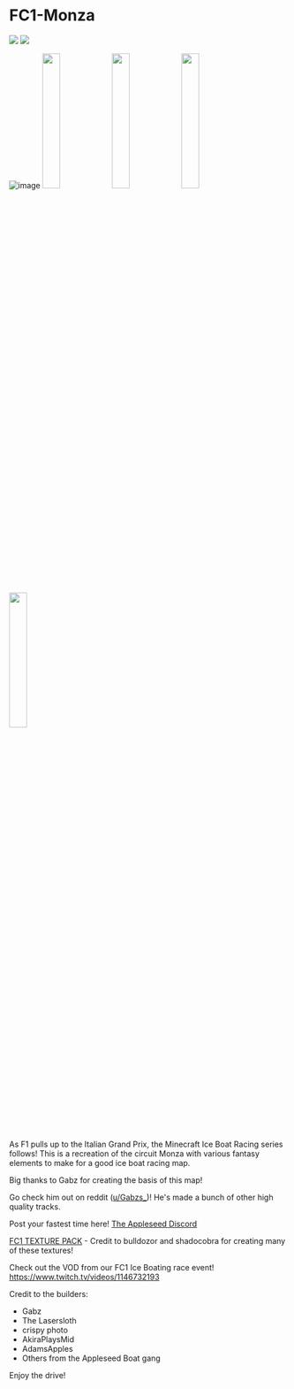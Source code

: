 # FC1-Monza


[![][badge-dl]][dl-latest] [![][badge-planetmc]][planetmc]



![image](https://user-images.githubusercontent.com/96582306/147494882-b3dbad4f-2133-443b-bd3d-968f2d237eae.png)
<img src="https://user-images.githubusercontent.com/96582306/147494901-e781ddca-7c5f-4e8e-b47c-f04befe398b2.png" width="25%"></img><img src="https://user-images.githubusercontent.com/96582306/147494929-ccf51697-38fa-4901-bd6e-2ac242e61f6e.png" width="25%"></img><img src="https://user-images.githubusercontent.com/96582306/147456573-18f5dd4d-be1c-4a04-b924-28dae23480bd.png" width="25%"></img><img src="https://user-images.githubusercontent.com/96582306/147494959-0bcfe654-c3b9-4f46-8944-d46a0339689e.png" width="25%"></img>



As F1 pulls up to the Italian Grand Prix, the Minecraft Ice Boat Racing series follows! This is a recreation of the circuit Monza with various fantasy elements to make for a good ice boat racing map.

Big thanks to Gabz for creating the basis of this map!

Go check him out on reddit ([u/Gabzs_](https://old.reddit.com/u/Gabzs_))! He's made a bunch of other high quality tracks.

Post your fastest time here! [The Appleseed Discord][join-discord]

[FC1 TEXTURE PACK][dl-texture] - Credit to bulldozor and shadocobra for creating many of these textures!

Check out the VOD from our FC1 Ice Boating race event!
https://www.twitch.tv/videos/1146732193


Credit to the builders:
- Gabz
- The Lasersloth
- crispy photo
- AkiraPlaysMid
- AdamsApples
- Others from the Appleseed Boat gang

Enjoy the drive!


<!-- link refrences (repo-specific)-->
[dl-latest]: https://git.io/FC1-Monza
[planetmc]: https://www.planetminecraft.com/project/f1-monza-ice-boat-racing-track-1-17-1/
<!-- [yt-vidlink]:  -->
<!-- [yt-thumbnail]:  -->


<!-- link refrences (not repo-specific)-->
[dl-texture]: https://github.com/FormulaCraftOne/FC1-TexturePack/releases/latest/download/FC1.TexturePack.zip
[join-discord]: https://discord.gg/paeBnG8Csd
[badge-dl]: https://img.shields.io/badge/-Direct%20Downlod-brightgreen?style=for-the-badge
[badge-planetmc]: https://img.shields.io/badge/-PlanetMinecraft-blue?style=for-the-badge
